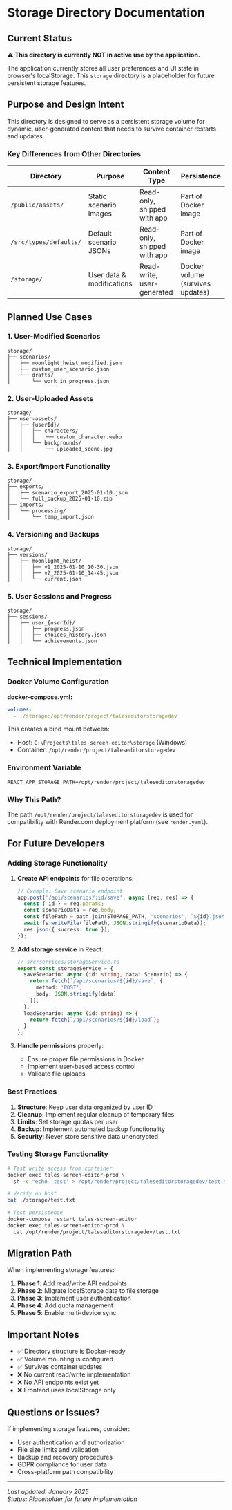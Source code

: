 # Storage Directory Documentation

## Current Status
**⚠️ This directory is currently NOT in active use by the application.**

The application currently stores all user preferences and UI state in browser's localStorage. This `storage` directory is a placeholder for future persistent storage features.

## Purpose and Design Intent

This directory is designed to serve as a persistent storage volume for dynamic, user-generated content that needs to survive container restarts and updates.

### Key Differences from Other Directories

| Directory | Purpose | Content Type | Persistence |
|-----------|---------|--------------|-------------|
| `/public/assets/` | Static scenario images | Read-only, shipped with app | Part of Docker image |
| `/src/types/defaults/` | Default scenario JSONs | Read-only, shipped with app | Part of Docker image |
| `/storage/` | User data & modifications | Read-write, user-generated | Docker volume (survives updates) |

## Planned Use Cases

### 1. User-Modified Scenarios
```
storage/
├── scenarios/
│   ├── moonlight_heist_modified.json
│   ├── custom_user_scenario.json
│   └── drafts/
│       └── work_in_progress.json
```

### 2. User-Uploaded Assets
```
storage/
├── user-assets/
│   ├── {userId}/
│   │   ├── characters/
│   │   │   └── custom_character.webp
│   │   └── backgrounds/
│   │       └── uploaded_scene.jpg
```

### 3. Export/Import Functionality
```
storage/
├── exports/
│   ├── scenario_export_2025-01-10.json
│   └── full_backup_2025-01-10.zip
├── imports/
│   └── processing/
│       └── temp_import.json
```

### 4. Versioning and Backups
```
storage/
├── versions/
│   ├── moonlight_heist/
│   │   ├── v1_2025-01-10_10-30.json
│   │   ├── v2_2025-01-10_14-45.json
│   │   └── current.json
```

### 5. User Sessions and Progress
```
storage/
├── sessions/
│   ├── user_{userId}/
│   │   ├── progress.json
│   │   ├── choices_history.json
│   │   └── achievements.json
```

## Technical Implementation

### Docker Volume Configuration

**docker-compose.yml:**
```yaml
volumes:
  - ./storage:/opt/render/project/taleseditorstoragedev
```

This creates a bind mount between:
- Host: `C:\Projects\tales-screen-editor\storage` (Windows)
- Container: `/opt/render/project/taleseditorstoragedev`

### Environment Variable
```env
REACT_APP_STORAGE_PATH=/opt/render/project/taleseditorstoragedev
```

### Why This Path?
The path `/opt/render/project/taleseditorstoragedev` is used for compatibility with Render.com deployment platform (see `render.yaml`).

## For Future Developers

### Adding Storage Functionality

1. **Create API endpoints** for file operations:
   ```typescript
   // Example: Save scenario endpoint
   app.post('/api/scenarios/:id/save', async (req, res) => {
     const { id } = req.params;
     const scenarioData = req.body;
     const filePath = path.join(STORAGE_PATH, 'scenarios', `${id}.json`);
     await fs.writeFile(filePath, JSON.stringify(scenarioData));
     res.json({ success: true });
   });
   ```

2. **Add storage service** in React:
   ```typescript
   // src/services/storageService.ts
   export const storageService = {
     saveScenario: async (id: string, data: Scenario) => {
       return fetch(`/api/scenarios/${id}/save`, {
         method: 'POST',
         body: JSON.stringify(data)
       });
     },
     loadScenario: async (id: string) => {
       return fetch(`/api/scenarios/${id}/load`);
     }
   };
   ```

3. **Handle permissions** properly:
   - Ensure proper file permissions in Docker
   - Implement user-based access control
   - Validate file uploads

### Best Practices

1. **Structure**: Keep user data organized by user ID
2. **Cleanup**: Implement regular cleanup of temporary files
3. **Limits**: Set storage quotas per user
4. **Backup**: Implement automated backup functionality
5. **Security**: Never store sensitive data unencrypted

### Testing Storage Functionality

```bash
# Test write access from container
docker exec tales-screen-editor-prod \
  sh -c "echo 'test' > /opt/render/project/taleseditorstoragedev/test.txt"

# Verify on host
cat ./storage/test.txt

# Test persistence
docker-compose restart tales-screen-editor
docker exec tales-screen-editor-prod \
  cat /opt/render/project/taleseditorstoragedev/test.txt
```

## Migration Path

When implementing storage features:

1. **Phase 1**: Add read/write API endpoints
2. **Phase 2**: Migrate localStorage data to file storage
3. **Phase 3**: Implement user authentication
4. **Phase 4**: Add quota management
5. **Phase 5**: Enable multi-device sync

## Important Notes

- ✅ Directory structure is Docker-ready
- ✅ Volume mounting is configured
- ✅ Survives container updates
- ❌ No current read/write implementation
- ❌ No API endpoints exist yet
- ❌ Frontend uses localStorage only

## Questions or Issues?

If implementing storage features, consider:
- User authentication and authorization
- File size limits and validation
- Backup and recovery procedures
- GDPR compliance for user data
- Cross-platform path compatibility

---
*Last updated: January 2025*  
*Status: Placeholder for future implementation*